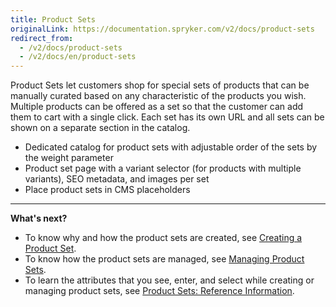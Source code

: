 ```yaml
---
title: Product Sets
originalLink: https://documentation.spryker.com/v2/docs/product-sets
redirect_from:
  - /v2/docs/product-sets
  - /v2/docs/en/product-sets
---
```


Product Sets let customers shop for special sets of products that can be manually curated based on any characteristic of the products you wish.
Multiple products can be offered as a set so that the customer can add them to cart with a single click. Each set has its own URL and all sets can be shown on a separate section in the catalog.

* Dedicated catalog for product sets with adjustable order of the sets by the weight parameter
* Product set page with a variant selector (for products with multiple variants), SEO metadata, and images per set
* Place product sets in CMS placeholders

***
**What's next?**

* To know why and how the product sets are created, see [Creating a Product Set](/docs/scos/dev/user-guides/201903.0/back-office-user-guide/products/product-sets/creating-a-prod).
* To know how the product sets are managed, see [Managing Product Sets](/docs/scos/dev/user-guides/201903.0/back-office-user-guide/products/product-sets/managing-produc).
* To learn the attributes that you see, enter, and select while creating or managing product sets, see [Product Sets: Reference Information](/docs/scos/dev/user-guides/201903.0/back-office-user-guide/products/product-sets/references/product-sets-re).
